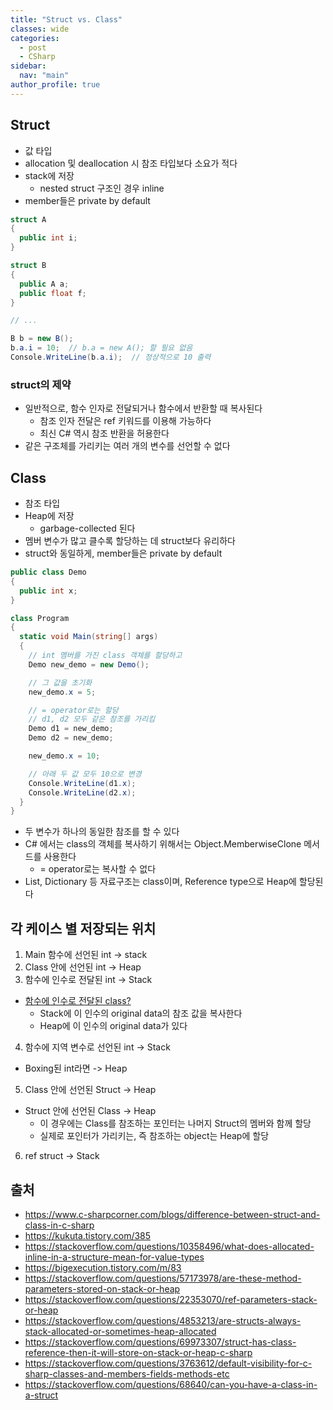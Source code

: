 ```yaml
---
title: "Struct vs. Class"
classes: wide
categories: 
  - post
  - CSharp
sidebar:
  nav: "main"
author_profile: true
---
```

   
## Struct 
* 값 타입
* allocation 및 deallocation 시 참조 타입보다 소요가 적다
* stack에 저장
  * nested struct 구조인 경우 inline
* member들은 private by default

```csharp
struct A
{
  public int i;	
}

struct B
{
  public A a;
  public float f;
}

// ...

B b = new B();
b.a.i = 10;  // b.a = new A(); 할 필요 없음
Console.WriteLine(b.a.i);  // 정상적으로 10 출력
```

### struct의 제약
* 일반적으로, 함수 인자로 전달되거나 함수에서 반환할 때 복사된다
  * 참조 인자 전달은 ref 키워드를 이용해 가능하다
  * 최신 C# 역시 참조 반환을 허용한다
* 같은 구조체를 가리키는 여러 개의 변수를 선언할 수 없다

## Class
* 참조 타입
* Heap에 저장
  * garbage-collected 된다
* 멤버 변수가 많고 클수록 할당하는 데 struct보다 유리하다
* struct와 동일하게, member들은 private by default

```csharp
public class Demo
{
  public int x;
}

class Program
{
  static void Main(string[] args)
  {
    // int 멤버를 가진 class 객체를 할당하고
    Demo new_demo = new Demo();

    // 그 값을 초기화
    new_demo.x = 5;

    // = operator로는 할당
    // d1, d2 모두 같은 참조를 가리킴
    Demo d1 = new_demo;
    Demo d2 = new_demo;

    new_demo.x = 10;

    // 아래 두 값 모두 10으로 변경
    Console.WriteLine(d1.x);
    Console.WriteLine(d2.x);
  }
}
```

* 두 변수가 하나의 동일한 참조를 할 수 있다
* C# 에서는 class의 객체를 복사하기 위해서는 Object.MemberwiseClone 메서드를 사용한다
  * = operator로는 복사할 수 없다
* List, Dictionary 등 자료구조는 class이며, Reference type으로 Heap에 할당된다

## 각 케이스 별 저장되는 위치
1. Main 함수에 선언된 int -> stack
2. Class 안에 선언된 int -> Heap
3. 함수에 인수로 전달된 int -> Stack
  * [함수에 인수로 전달된 class?](https://jaykop.github.io/post/csharp/unity/param-modifier/#%EA%B0%92%EC%9C%BC%EB%A1%9C-%EC%9D%B8%EC%9E%90-%EB%84%98%EA%B8%B0%EA%B8%B0)
    * Stack에 이 인수의 original data의 참조 값을 복사한다
    * Heap에 이 인수의 original data가 있다
4. 함수에 지역 변수로 선언된 int -> Stack
  * Boxing된 int라면 -> Heap
5. Class 안에 선언된 Struct -> Heap
  * Struct 안에 선언된 Class -> Heap
    * 이 경우에는 Class를 참조하는 포인터는 나머지 Struct의 멤버와 함께 할당
    * 실제로 포인터가 가리키는, 즉 참조하는 object는 Heap에 할당
6. ref struct -> Stack

## 출처
* <https://www.c-sharpcorner.com/blogs/difference-between-struct-and-class-in-c-sharp>
* <https://kukuta.tistory.com/385>
* <https://stackoverflow.com/questions/10358496/what-does-allocated-inline-in-a-structure-mean-for-value-types>
* <https://bigexecution.tistory.com/m/83>
* <https://stackoverflow.com/questions/57173978/are-these-method-parameters-stored-on-stack-or-heap>
* <https://stackoverflow.com/questions/22353070/ref-parameters-stack-or-heap>
* <https://stackoverflow.com/questions/4853213/are-structs-always-stack-allocated-or-sometimes-heap-allocated>
* <https://stackoverflow.com/questions/69973307/struct-has-class-reference-then-it-will-store-on-stack-or-heap-c-sharp>
* <https://stackoverflow.com/questions/3763612/default-visibility-for-c-sharp-classes-and-members-fields-methods-etc>
* <https://stackoverflow.com/questions/68640/can-you-have-a-class-in-a-struct>